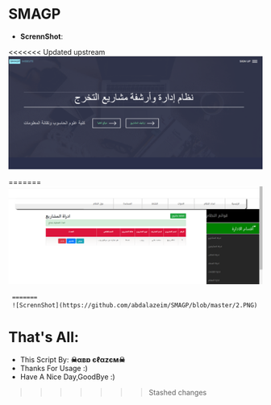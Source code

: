 # SMAGP
- **ScrennShot**:

<<<<<<< Updated upstream
     ![ScrennShot](https://github.com/abdalazeim/SMAGP/blob/master/0.PNG)
     
   
=======
     ![ScrennShot](https://github.com/abdalazeim/SMAGP/blob/master/1.PNG)
     
     =======
     ![ScrennShot](https://github.com/abdalazeim/SMAGP/blob/master/2.PNG)
     


# That's All:
 - This Script By:  **☠αвɒ єℓαzєм☠**
 - Thanks For Usage :)
 - Have A Nice Day,GoodBye :)

>>>>>>> Stashed changes

